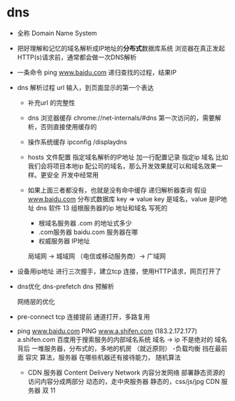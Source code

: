 # dns

- 全称 Domain Name System
- 把好理解和记忆的域名解析成IP地址的**分布式**数据库系统
    浏览器在真正发起HTTP(s)请求前，通常都会做一次DNS解析
- 一条命令
    ping www.baidu.com  递归查找的过程，结果IP 

- dns 解析过程
    url 输入，到页面显示的第一个表达
    - 补充url 的完整性
    - dns 浏览器缓存
        chrome://net-internals/#dns
        第一次访问的，需要解析，否则直接使用缓存的
    - 操作系统缓存
        ipconfig /displaydns
    - hosts 文件配置
        指定域名解析的IP地址
        加一行配置记录 指定ip  域名
        比如我们会将项目本地ip 配公司的域名，那么开发效果就可以和域名效果一样。更安全
        开发中经常用 

    - 如果上面三者都没有，也就是没有命中缓存
        递归解析器查询
        假设 www.baidu.com 
        分布式数据库 key => value  key 是域名，value 是IP地址
        dns 软件 13 组根服务器的ip 地址和域名
        写死的

        - 根域名服务器
            .com 的地址式多少
        - .com服务器
            baidu.com 服务器在哪
        - 权威服务器 
            IP地址

        局域网 -> 城域网 （电信或移动服务商）-> 广域网

- 设备用ip地址 进行三次握手，建立tcp 连接，使用HTTP请求，网页打开了

- dns优化
    dns-prefetch dns 预解析
    <link rel="dns-prefetch" href="//g.alicdn">
    网络层的优化

- pre-connect
    tcp 连接提前  通道打开，多路复用
    <link data-n-head="ssr" rel="preconnect" href="//unpkg.byted-static.com/" crossorigin="anonymous">

- ping www.baidu.com
PING www.a.shifen.com (183.2.172.177)
    a.shifen.com 
    百度用于搜索服务的内部域名系统
    域名 -> ip 不是绝对的
    域名背后 一堆服务器，分布式的，多地的机房 （就近原则）
    -负载均衡
        挡在最前面 
        容灾
        算法，服务器
        在哪些机器还有接待能力， 随机算法
    - CDN 服务器
        Content Delivery Network
        内容分发网络
        部署静态资源的
        访问内容分成两部分
        动态的，走中央服务器
        静态的，css/js/jpg CDN 服务器
            双 11
